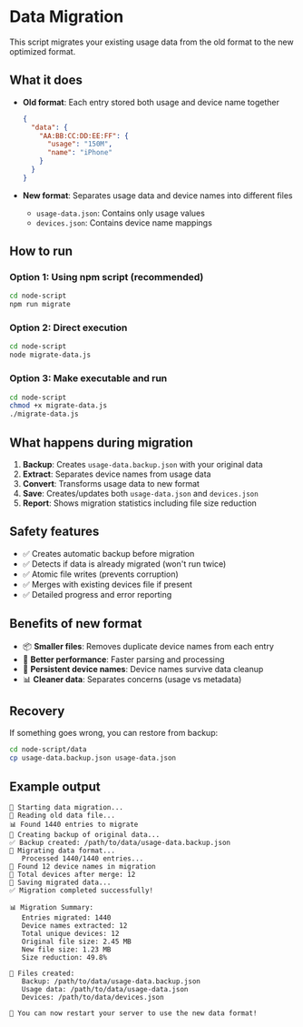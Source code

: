 # Data Migration

This script migrates your existing usage data from the old format to the new optimized format.

## What it does

- **Old format**: Each entry stored both usage and device name together
  ```json
  {
    "data": {
      "AA:BB:CC:DD:EE:FF": {
        "usage": "150M",
        "name": "iPhone"
      }
    }
  }
  ```

- **New format**: Separates usage data and device names into different files
  - `usage-data.json`: Contains only usage values
  - `devices.json`: Contains device name mappings

## How to run

### Option 1: Using npm script (recommended)
```bash
cd node-script
npm run migrate
```

### Option 2: Direct execution
```bash
cd node-script
node migrate-data.js
```

### Option 3: Make executable and run
```bash
cd node-script
chmod +x migrate-data.js
./migrate-data.js
```

## What happens during migration

1. **Backup**: Creates `usage-data.backup.json` with your original data
2. **Extract**: Separates device names from usage data
3. **Convert**: Transforms usage data to new format
4. **Save**: Creates/updates both `usage-data.json` and `devices.json`
5. **Report**: Shows migration statistics including file size reduction

## Safety features

- ✅ Creates automatic backup before migration
- ✅ Detects if data is already migrated (won't run twice)
- ✅ Atomic file writes (prevents corruption)
- ✅ Merges with existing devices file if present
- ✅ Detailed progress and error reporting

## Benefits of new format

- 📦 **Smaller files**: Removes duplicate device names from each entry
- 🚀 **Better performance**: Faster parsing and processing
- 🔄 **Persistent device names**: Device names survive data cleanup
- 📊 **Cleaner data**: Separates concerns (usage vs metadata)

## Recovery

If something goes wrong, you can restore from backup:

```bash
cd node-script/data
cp usage-data.backup.json usage-data.json
```

## Example output

```
🔄 Starting data migration...
📖 Reading old data file...
📊 Found 1440 entries to migrate
💾 Creating backup of original data...
✅ Backup created: /path/to/data/usage-data.backup.json
🔧 Migrating data format...
   Processed 1440/1440 entries...
📱 Found 12 device names in migration
📱 Total devices after merge: 12
💾 Saving migrated data...
✅ Migration completed successfully!

📊 Migration Summary:
   Entries migrated: 1440
   Device names extracted: 12
   Total unique devices: 12
   Original file size: 2.45 MB
   New file size: 1.23 MB
   Size reduction: 49.8%

📁 Files created:
   Backup: /path/to/data/usage-data.backup.json
   Usage data: /path/to/data/usage-data.json
   Devices: /path/to/data/devices.json

🎉 You can now restart your server to use the new data format!
```
